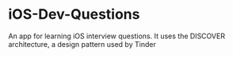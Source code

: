 # iOS-Dev-Questions
An app for learning iOS interview questions. It uses the DISCOVER architecture, a design pattern used by Tinder
